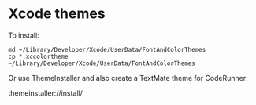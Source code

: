 # Xcode themes

To install:

```
md ~/Library/Developer/Xcode/UserData/FontAndColorThemes
cp *.xccolortheme ~/Library/Developer/Xcode/UserData/FontAndColorThemes
```

Or use ThemeInstaller and also create a TextMate theme for CodeRunner:

themeinstaller://install/<filename>
